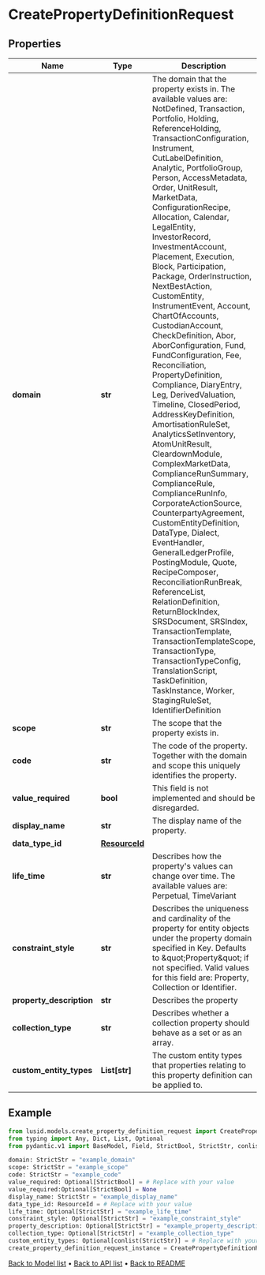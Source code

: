 # CreatePropertyDefinitionRequest

## Properties
Name | Type | Description | Notes
------------ | ------------- | ------------- | -------------
**domain** | **str** | The domain that the property exists in. The available values are: NotDefined, Transaction, Portfolio, Holding, ReferenceHolding, TransactionConfiguration, Instrument, CutLabelDefinition, Analytic, PortfolioGroup, Person, AccessMetadata, Order, UnitResult, MarketData, ConfigurationRecipe, Allocation, Calendar, LegalEntity, InvestorRecord, InvestmentAccount, Placement, Execution, Block, Participation, Package, OrderInstruction, NextBestAction, CustomEntity, InstrumentEvent, Account, ChartOfAccounts, CustodianAccount, CheckDefinition, Abor, AborConfiguration, Fund, FundConfiguration, Fee, Reconciliation, PropertyDefinition, Compliance, DiaryEntry, Leg, DerivedValuation, Timeline, ClosedPeriod, AddressKeyDefinition, AmortisationRuleSet, AnalyticsSetInventory, AtomUnitResult, CleardownModule, ComplexMarketData, ComplianceRunSummary, ComplianceRule, ComplianceRunInfo, CorporateActionSource, CounterpartyAgreement, CustomEntityDefinition, DataType, Dialect, EventHandler, GeneralLedgerProfile, PostingModule, Quote, RecipeComposer, ReconciliationRunBreak, ReferenceList, RelationDefinition, ReturnBlockIndex, SRSDocument, SRSIndex, TransactionTemplate, TransactionTemplateScope, TransactionType, TransactionTypeConfig, TranslationScript, TaskDefinition, TaskInstance, Worker, StagingRuleSet, IdentifierDefinition | 
**scope** | **str** | The scope that the property exists in. | 
**code** | **str** | The code of the property. Together with the domain and scope this uniquely identifies the property. | 
**value_required** | **bool** | This field is not implemented and should be disregarded. | [optional] 
**display_name** | **str** | The display name of the property. | 
**data_type_id** | [**ResourceId**](ResourceId.md) |  | 
**life_time** | **str** | Describes how the property&#39;s values can change over time. The available values are: Perpetual, TimeVariant | [optional] 
**constraint_style** | **str** | Describes the uniqueness and cardinality of the property for entity objects under the property domain specified in Key. Defaults to \&quot;Property\&quot; if not specified. Valid values for this field are: Property, Collection or Identifier. | [optional] 
**property_description** | **str** | Describes the property | [optional] 
**collection_type** | **str** | Describes whether a collection property should behave as a set or as an array. | [optional] 
**custom_entity_types** | **List[str]** | The custom entity types that properties relating to this property definition can be applied to. | [optional] 
## Example

```python
from lusid.models.create_property_definition_request import CreatePropertyDefinitionRequest
from typing import Any, Dict, List, Optional
from pydantic.v1 import BaseModel, Field, StrictBool, StrictStr, conlist, constr, validator

domain: StrictStr = "example_domain"
scope: StrictStr = "example_scope"
code: StrictStr = "example_code"
value_required: Optional[StrictBool] = # Replace with your value
value_required:Optional[StrictBool] = None
display_name: StrictStr = "example_display_name"
data_type_id: ResourceId = # Replace with your value
life_time: Optional[StrictStr] = "example_life_time"
constraint_style: Optional[StrictStr] = "example_constraint_style"
property_description: Optional[StrictStr] = "example_property_description"
collection_type: Optional[StrictStr] = "example_collection_type"
custom_entity_types: Optional[conlist(StrictStr)] = # Replace with your value
create_property_definition_request_instance = CreatePropertyDefinitionRequest(domain=domain, scope=scope, code=code, value_required=value_required, display_name=display_name, data_type_id=data_type_id, life_time=life_time, constraint_style=constraint_style, property_description=property_description, collection_type=collection_type, custom_entity_types=custom_entity_types)

```

[Back to Model list](../README.md#documentation-for-models) &#8226; [Back to API list](../README.md#documentation-for-api-endpoints) &#8226; [Back to README](../README.md)

